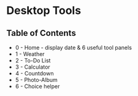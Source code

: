 # Desktop Tools
## Table of Contents
* 0 - Home - display date & 6 useful tool panels
* 1 - Weather
* 2 - To-Do List
* 3 - Calculator
* 4 - Countdown
* 5 - Photo-Album
* 6 - Choice helper